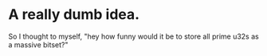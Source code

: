 # A really dumb idea.

So I thought to myself, "hey how funny would it be to store all prime u32s as a massive bitset?"


